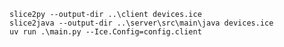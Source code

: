 `slice2py --output-dir ..\client devices.ice`  
`slice2java --output-dir ..\server\src\main\java devices.ice`  
`uv run .\main.py --Ice.Config=config.client`  